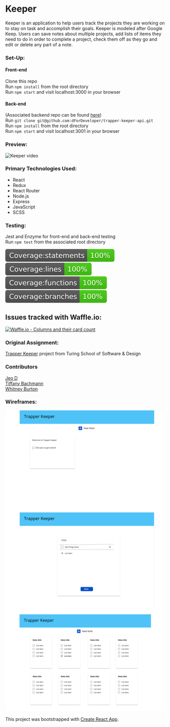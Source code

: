 # Keeper
Keeper is an application to help users track the projects they are working on to stay on task and accomplish their goals. Keeper is modeled after Google Keep. Users can save notes about multiple projects, add lists of items they need to do in order to complete a project, check them off as they go and edit or delete any part of a note.

### Set-Up:   
#### Front-end  
Clone this repo  
Run `npm install` from the root directory  
Run `npm start` and visit localhost:3000 in your browser  

#### Back-end
(Associated backend repo can be found [here](https://github.com/dForDeveloper/trapper-keeper-api))  
Run `git clone git@github.com:dForDeveloper/trapper-keeper-api.git`  
Run `npm install` from the root directory  
Run `npm start` and visit localhost:3001 in your browser  

### Preview:
![Keeper video](./src/images/keeper-gif-med.gif)  
### Primary Technologies Used:
* React 
* Redux
* React Router
* Node.js
* Express
* JavaScript
* SCSS

### Testing:
Jest and Enzyme for front-end and back-end testing  
Run `npm test` from the associated root directory  

<img src="./coverage/badge-statements.svg"/>
<img src="./coverage/badge-lines.svg"/>
<img src="./coverage/badge-functions.svg"/>
<img src="./coverage/badge-branches.svg"/>

## Issues tracked with Waffle.io:
[![Waffle.io - Columns and their card count](https://badge.waffle.io/whitneyburton/trapper-keeper.svg?columns=all)](https://waffle.io/whitneyburton/trapper-keeper)

### Original Assignment: 
[Trapper Keeper](http://frontend.turing.io/projects/trapper-keeper.html) project from Turing School of Software & Design

### Contributors
[Jeo D](https://github.com/dForDeveloper)  
[Tiffany Bachmann](https://github.com/trbachmann)  
[Whitney Burton](https://github.com/whitneyburton)  

### Wireframes:
![Keeper wireframes](./src/images/trapper-keeper-wireframes.png)

This project was bootstrapped with [Create React App](https://github.com/facebook/create-react-app).